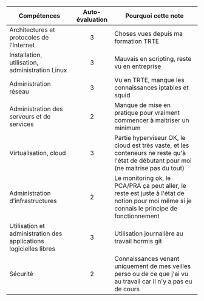 | Compétences                                                       | Auto-évaluation      | Pourquoi cette note |
| ----------------------------------------------------------------- | :--------------------: | -------------- |
| Architectures et protocoles de l’Internet                         | 3                 | Choses vues depuis ma formation TRTE            |
| Installation, utilisation, administration Linux                   | 3         | Mauvais en scripting, reste vu en entreprise  |
| Administration réseau                                             | 3             | Vu en TRTE, manque les connaissances iptables et squid            |
| Administration des serveurs et de services                        | 2              | Manque de mise en pratique pour vraiment commencer à maitriser un minimum         |
| Virtualisation, cloud                                             | 3               | Partie hyperviseur OK, le cloud est très vaste, et les conteneurs ne reste qu'à l'état de débutant pour moi (ne maitrise pas du tout)          |
| Administration d’infrastructures                                  | 2 | Le monitoring ok, le PCA/PRA ça peut aller, le reste est juste à l'état de notion pour moi même si je connais le principe de fonctionnement         |
| Utilisation et administration des applications logicielles libres | 3 | Utilisation journalière au travail hormis git          |
| Sécurité                                                          | 2                 | Connaissances venant uniquement de mes veilles perso ou de ce que j'ai vu au travail car il n'y a pas eu de cours   | 

